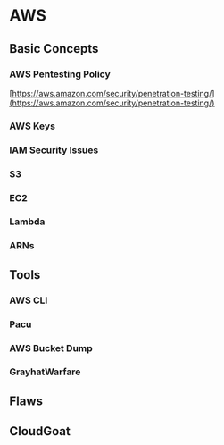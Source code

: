 # AWS

## Basic Concepts

### AWS Pentesting Policy

[https://aws.amazon.com/security/penetration-testing/](https://aws.amazon.com/security/penetration-testing/)

### AWS Keys

### IAM Security Issues

### S3

### EC2

### Lambda

### ARNs

## Tools

### AWS CLI

### Pacu

### AWS Bucket Dump

### GrayhatWarfare

## Flaws

## CloudGoat

